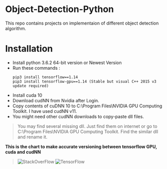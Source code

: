# Object-Detection-Python
This repo contains projects on implementaion of different object detection algorithm.

# Installation

  - Install python 3.6.2 64-bit version or Newest Version
  - Run these commands : 
    ```
    pip3 install tensorflow==1.14
    pip3 install tensorflow-gpu==1.14 (Stable but visual C++ 2015 v3 update required)
    ```
 - Install cuda 10 
 - Download cudNN from Nvidia after Login.
 - Copy contents of cuDNN 10 to C:\Program Files\NVIDIA GPU Computing Toolkit. I have used cudNN v11.
 - You might need other cudNN downloads to copy-paste dll files.

>You may find several missing dll. Just find them on internet or go to C:\Program Files\NVIDIA GPU Computing Toolkit. Find the similar dll and rename it.

**This is the chart to make accurate versioning between tensorflow GPU, cuda and cudNN**

>![StackOverFlow](https://stackoverflow.com/questions/50622525/which-tensorflow-and-cuda-version-combinations-are-compatible)
>![TensorFlow](https://www.tensorflow.org/install/source#tested_build_configurations)

